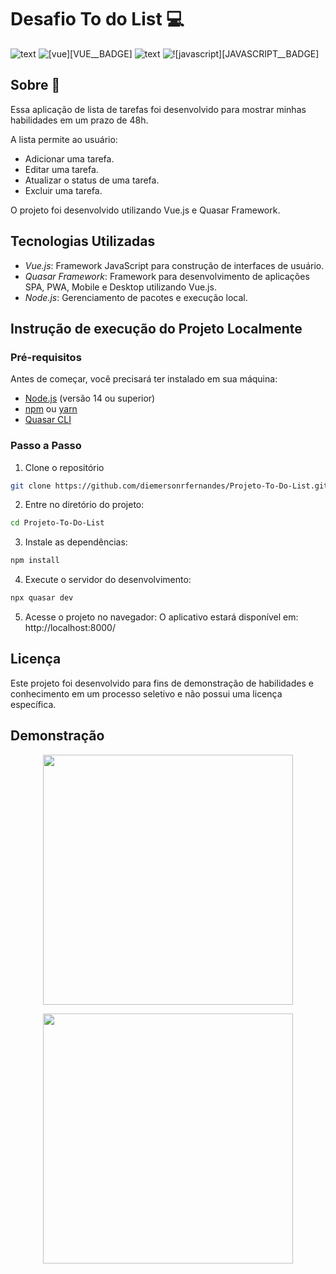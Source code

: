 # Desafio To do List 💻

![text](https://img.shields.io/badge/Vue.js-35495E?style=for-the-badge&logo=vue.js&logoColor=4FC08D)
![[vue][VUE__BADGE]](https://img.shields.io/badge/Sass-CC6699?style=for-the-badge&logo=sass&logoColor=white)
![text](https://img.shields.io/badge/CSS3-1572B6?style=for-the-badge&logo=css3&logoColor=white)
![![javascript][JAVASCRIPT__BADGE]](https://img.shields.io/badge/JavaScript-323330?style=for-the-badge&logo=javascript&logoColor=F7DF1E)

<h2>Sobre 📌</h2>
Essa aplicação de lista de tarefas foi desenvolvido para mostrar minhas habilidades em um prazo de 48h.

A lista permite ao usuário:

- Adicionar uma tarefa.
- Editar uma tarefa.
- Atualizar o status de uma tarefa.
- Excluir uma tarefa.

O projeto foi desenvolvido utilizando Vue.js e Quasar Framework.

## Tecnologias Utilizadas

- _Vue.js_: Framework JavaScript para construção de interfaces de usuário.
- _Quasar Framework_: Framework para desenvolvimento de aplicações SPA, PWA, Mobile e Desktop utilizando Vue.js.
- _Node.js_: Gerenciamento de pacotes e execução local.

## Instrução de execução do Projeto Localmente

### Pré-requisitos

Antes de começar, você precisará ter instalado em sua máquina:

- [Node.js](https://nodejs.org/) (versão 14 ou superior)
- [npm](https://www.npmjs.com/) ou [yarn](https://yarnpkg.com/)
- [Quasar CLI](https://quasar.dev/start/quasar-cli)

### Passo a Passo

1. Clone o repositório

```bash
git clone https://github.com/diemersonrfernandes/Projeto-To-Do-List.git
```

2. Entre no diretório do projeto:

```bash
cd Projeto-To-Do-List
```

3. Instale as dependências:

```bash
npm install
```

4. Execute o servidor do desenvolvimento:

```bash
npx quasar dev
```

5. Acesse o projeto no navegador:
   O aplicativo estará disponível em:
   http://localhost:8000/

## Licença

Este projeto foi desenvolvido para fins de demonstração de habilidades e conhecimento em um processo seletivo e não possui uma licença específica.

## Demonstração

<p align="center">
    <img src="../todo-list/src/assets/photoProject 1.png" 
    alt="" width="400px">
</p>

<p align="center">
    <img src="../todo-list/src/assets/photoProject 2.png" 
    alt="" width="400px">
</p>
